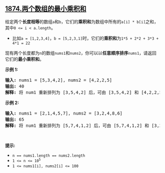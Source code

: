 ## [1874.两个数组的最小乘积和](https://leetcode.cn/problems/minimize-product-sum-of-two-arrays/)
<p>给定两个<strong>长度相等</strong>的数组<code>a</code>和<code>b</code>，它们的<strong>乘积和</strong>为数组中所有的<code>a[i] * b[i]</code>之和，其中<code>0 &lt;= i &lt; a.length</code>。</p>

<ul>
	<li>比如<code>a = [1,2,3,4]</code>，<code>b = [5,2,3,1]</code>时，它们的<strong>乘积和</strong>为<code>1*5 + 2*2 + 3*3 + 4*1 = 22</code></li>
</ul>

<p>现有两个长度都为<code>n</code>的数组<code>nums1</code>和<code>nums2</code>，你可以以<strong>任意顺序排序</strong><code>nums1</code>，请返回它们的<strong>最小乘积和</strong>。</p>

<p><strong>示例 1:</strong></p>

<pre><strong>输入:</strong> nums1 = [5,3,4,2], nums2 = [4,2,2,5]
<strong>输出:</strong> 40
<strong>解释: </strong>将 num1 重新排列为 [3,5,4,2] 后，可由<b> </b>[3,5,4,2] 和 [4,2,2,5] 得到最小乘积和 3*4 + 5*2 + 4*2 + 2*5 = 40。
</pre>

<p><strong>示例 2:</strong></p>

<pre><strong>输入:</strong> nums1 = [2,1,4,5,7], nums2 = [3,2,4,8,6]
<strong>输出:</strong> 65
<strong>解释:</strong> 将 num1 重新排列为 [5,7,4,1,2] 后，可由<b> </b>[5,7,4,1,2] 和 [3,2,4,8,6] 得到最小乘积和 5*3 + 7*2 + 4*4 + 1*8 + 2*6 = 65。
</pre>

<p> </p>

<p><strong>提示:</strong></p>

<ul>
	<li><code>n == nums1.length == nums2.length</code></li>
	<li><code>1 &lt;= n &lt;= 10<sup>5</sup></code></li>
	<li><code>1 &lt;= nums1[i], nums2[i] &lt;= 100</code></li>
</ul>
